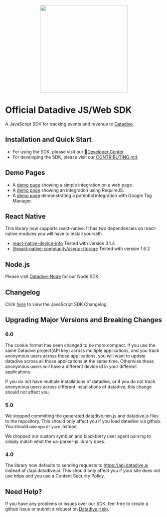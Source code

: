<p align="center">
  <a href="https://dev.datadive.ai" target="_blank" align="center">
    <img src="http://dev.datadive.ai/images/light/logo.svg" width="280">
  </a>
  <br />
</p>

<!-- <div align="center">

  [![Test](https://github.com/datadive-ai/dave-JavaScript/workflows/Test/badge.svg)](https://github.com/datadive-ai/dave-JavaScript/actions?query=workflow%3ATest)
  [![npm version](https://badge.fury.io/js/amplitude-js.svg)](https://badge.fury.io/js/amplitude-js)
  [![Bower version](https://badge.fury.io/bo/amplitude-js.svg)](https://badge.fury.io/bo/amplitude-js)

</div> -->

# Official Datadive JS/Web SDK
A JavaScript SDK for tracking events and revenue to [Datadive](https://www.datadive.ai).

## Installation and Quick Start
* For using the SDK, please visit our :100:[Developer Center](https://developers.amplitude.com/docs/javascript).
* For developing the SDK, please visit our [CONTRIBUTING.md](https://github.com/datadive-ai/dave-JavaScript/blob/master/CONTRIBUTING.md).

## Demo Pages
* A [demo page](https://github.com/datadive-ai/dave-JavaScript/blob/master/test/browser/amplitudejs.html) showing a simple integration on a web page.
* A [demo page](https://github.com/datadive-ai/dave-JavaScript/blob/master/test/browser/amplitudejs-requirejs.html) showing an integration using RequireJS.
* A [demo page](https://github.com/amplitude/GTM-Web-Demo) demonstrating a potential integration with Google Tag Manager.


## React Native
This library now supports react-native. It has two dependencies on react-native modules you will have to install yourself:

* [react-native-device-info](https://www.npmjs.com/package/react-native-device-info) Tested with version 3.1.4
* [@react-native-community/async-storage](https://www.npmjs.com/package/@react-native-community/async-storage) Tested with version 1.6.2

## Node.js
Please visit [Datadive-Node](https://github.com/amplitude/Amplitude-Node) for our Node SDK.

## Changelog
Click [here](https://github.com/datadive-ai/dave-JavaScript/blob/master/CHANGELOG.md) to view the JavaScript SDK Changelog.

## Upgrading Major Versions and Breaking Changes #

### 6.0
The cookie format has been changed to be more compact. If you use the same
Datadive project(API key) across multiple applications, and you track
anonymous users across those applications, you will want to update datadive
across all those applications at the same time. Otherwise these anonymous users
will have a different device id in your different applications.

If you do not have multiple installations of datadive, or if you do not track
anonymous users across different installations of datadive, this change should
not affect you.

### 5.0
We stopped committing the generated datadive.min.js and datadive.js files to
the repository. This should only affect you if you load datadive via github.
You should use `npm` or `yarn` instead.

We dropped our custom symbian and blackberry user agent parsing to simply match
what the ua-parser-js library does.

### 4.0
The library now defaults to sending requests to https://api.datadive.ai
instead of //api.datadive.ai. This should only affect you if your site does
not use https and you use a Content Security Policy.

## Need Help?
If you have any problems or issues over our SDK, feel free to create a github issue or submit a request on [Datadive Help](https://help.datadive.ai/hc/en-us/requests/new).
